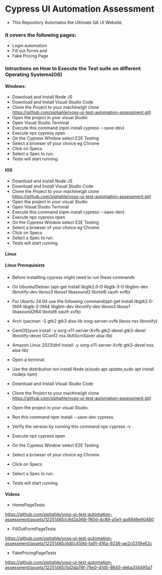 
# Cypress UI Automation Assessment

- This Repository Automates the Ultimate QA UI Website.

### It covers the following pages:
- Login automation
- Fill out forms and 
- Fake Pricing Page

### Intructions on How to Execute the Test suite on different Operating Systems(OS)

#### Windows:
- Download and Install Node JS
- Download and Install Visual Studio Code
- Clone the Project  to your machine(git clone https://github.com/siphahle/voss-ui-test-automation-assessment.git)
- Open the project in your visual Studio
- Open Visual Studio Terminal
- Execute this command (npm install cypress --save-dev)
- Execute npx cypress open
- On the Cypress Window select E2E Testing
- Select a browser of your choice eg Chrome
- Click on Specs
- Select a Spec to run.
- Tests will start running.

#### IOS
- Download and Install Node JS
- Download and Install Visual Studio Code
- Clone the Project  to your machine(git clone https://github.com/siphahle/voss-ui-test-automation-assessment.git)
- Open the project in your visual Studio
- Open Visual Studio Terminal
- Execute this command (npm install cypress --save-dev)
- Execute npx cypress open
- On the Cypress Window select E2E Testing
- Select a browser of your choice eg Chrome
- Click on Specs
- Select a Spec to run.
- Tests will start running.
#### Linux

##### Linux Prerequisists
- Before installling cypress might need to run these commands
- On Ubuntu/Debian (apt-get install libgtk2.0-0 libgtk-3-0 libgbm-dev libnotify-dev libnss3 libxss1 libasound2 libxtst6 xauth xvfb)
- For Ubuntu 24.04 use the following command(apt-get install libgtk2.0-0t64 libgtk-3-0t64 libgbm-dev libnotify-dev libnss3 libxss1 libasound2t64 libxtst6 xauth xvfb)
- Arch (pacman -S gtk2 gtk3 alsa-lib xorg-server-xvfb libxss nss libnotify)
- CentOS(yum install -y xorg-x11-server-Xvfb gtk2-devel gtk3-devel libnotify-devel GConf2 nss libXScrnSaver alsa-lib)
- Amazon Linux 2023(dnf install -y xorg-x11-server-Xvfb gtk3-devel nss alsa-lib)

- Open a terminal.
- Use the distribution ton install Node js(sudo apt update,sudo apt install nodejs npm)
- Download and Install Visual Studio Code
- Clone the Project  to your machine(git clone https://github.com/siphahle/voss-ui-test-automation-assessment.git)
- Open the project in your visual Studio.
- Run this command npm install --save-dev cypress.
- Verify the version by running this command npx cypress -v
- Execute npx cypress open
- On the Cypress Window select E2E Testing
- Select a browser of your choice eg Chrome
- Click on Specs
- Select a Spec to run.
- Tests will start running.

#### Videos
- HomePageTests

https://github.com/siphahle/voss-ui-test-automation-assessment/assets/12251485/c9d2a368-160d-4c89-a5e1-aa99d8e90480


- FillOutFormPageTests

https://github.com/siphahle/voss-ui-test-automation-assessment/assets/12251485/4d0c459d-fa91-416a-9236-ae2c0319e62c


- FakePricingPageTests

https://github.com/siphahle/voss-ui-test-automation-assessment/assets/12251485/5d2da78f-79e0-41d5-9845-deba314495a7

